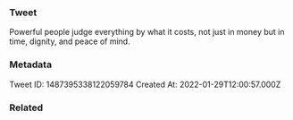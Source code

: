 ### Tweet
Powerful people judge everything by what it costs, not just in money but in time, dignity, and peace of mind.

### Metadata
Tweet ID: 1487395338122059784
Created At: 2022-01-29T12:00:57.000Z

### Related

